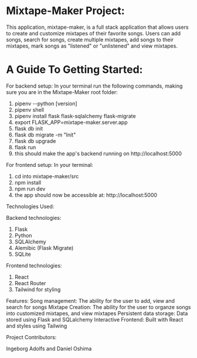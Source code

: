 # Mixtape-Maker Project:

This application, mixtape-maker, is a full stack application that allows users to create and customize mixtapes of their favorite songs. Users can add songs, search for songs, create multiple mixtapes, add songs to their mixtapes, mark songs as "listened" or "unlistened" and view mixtapes.

# A Guide To Getting Started:

For backend setup:
In your terminal run the following commands, making sure you are in the Mixtape-Maker root folder:

1. pipenv --python [version]
2. pipenv shell
3. pipenv install flask flask-sqlalchemy flask-migrate
4. export FLASK_APP=mixtape-maker.server.app
5. flask db init
6. flask db migrate -m "Init"
7. flask db upgrade
8. flask run
9. this should make the app's backend running on http://localhost:5000

For frontend setup:
In your terminal:
1. cd into mixtape-maker/src
2. npm install
3. npm run dev
4. the app should now be accessible at: http://localhost:5000

Technologies Used:

Backend technologies:
1. Flask
2. Python
3. SQLAlchemy
4. Alemibic (Flask Migrate)
5. SQLite

Frontend technologies:
1. React
2. React Router
3. Tailwind for styling

Features:
Song management: The ability for the user to add, view and search for songs
Mixtape Creation: The ability for the user to organze songs into customized mixtapes, and view mixtapes
Persistent data storage: Data stored using Flask and SQLalchemy
Interactive Frontend: Built with React and styles using Tailwing


Project Contributors:

Ingeborg Adolfs and Daniel Oshima






